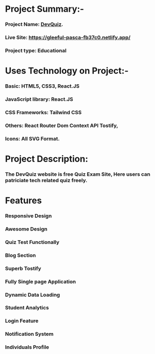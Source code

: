 # Project Summary:-
### Project Name: [DevQuiz](https://dev-quiz-1.netlify.app//).
### Live Site: https://gleeful-pasca-fb37c0.netlify.app/
### Project type: Educational
# Uses Technology on Project:-
### Basic:  HTML5, CSS3, React.JS
### JavaScript library: React.JS
### CSS Frameworks: Tailwind CSS
### Others: React Router Dom Context API Tostify, 
### Icons: All SVG Format.

# Project Description: 
### The DevQuiz website is free Quiz Exam Site, Here users can patriciate tech related quiz freely.

# Features
### Responsive Design
### Awesome Design
### Quiz Test Functionally
### Blog Section
### Superb Tostify
### Fully Single page Application
### Dynamic Data Loading
### Student Analytics
### Login Feature
### Notification System
### Individuals Profile

